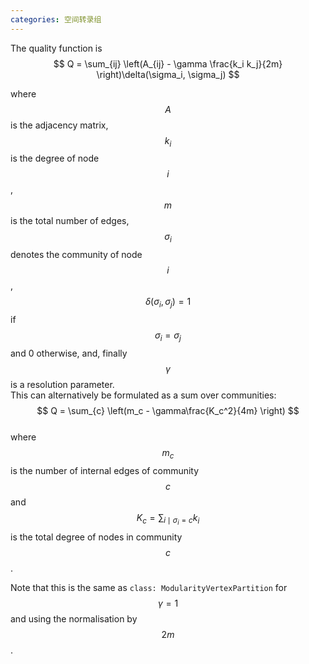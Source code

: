 ```yaml
---
categories: 空间转录组
---
```


The quality function is $$ Q = \sum_{ij} \left(A_{ij} - \gamma \frac{k_i k_j}{2m} \right)\delta(\sigma_i, \sigma_j) $$  

where $$ A $$ is the adjacency matrix, $$ k_i $$ is the degree of node $$ i $$, $$ m $$ is the total number of edges, $$ \sigma_i $$ denotes the community of node $$ i $$, $$ \delta(\sigma_i, \sigma_j) = 1 $$ if $$ \sigma_i = \sigma_j $$ and 0 otherwise, and, finally $$ \gamma $$ is a resolution parameter.  
This can alternatively be formulated as a sum over communities: $$ Q = \sum_{c} \left(m_c - \gamma\frac{K_c^2}{4m} \right) $$  
where $$ m_c $$ is the number of internal edges of community $$ c $$ and $$ K_c = \sum_{i \mid \sigma_i = c} k_i $$ is the total degree of nodes in community $$ c $$.

Note that this is the same as `class: ModularityVertexPartition` for $$ \gamma=1 $$ and using the normalisation by $$ 2m $$.
